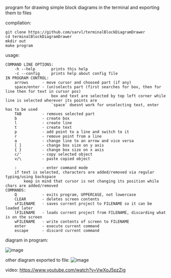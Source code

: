 program for drawing simple block diagrams in the terminal and exporting them to files

compilation:
```
git clone https://github.com/sarvl/terminalBlockDiagramDrawer
cd terminalBlockDiagramDrawer
mkdir out
make program
```

usage:
```
COMMAND LINE OPTIONS:
	-h --help   	prints this help
	-c --config 	prints help about config file 
IN PROGRAM CONTROL:
	arrows      - move cursor and choosed part (if any)
	space/enter - (un)selects part (first searches for box, then for line then for text in cursor pos)
	              	box and text are selected by top left corner while line is selected wherever its points are
	              	`space` doesnt work for unselecting text, enter has to be used  
	TAB         - removes selected part
	b           - create box
	l           - create line
	t           - create text
	p           - add point to a line and switch to it
	r           - remove point from a line
	a           - change line to an arrow and vice versa
	[ ]         - change box size on y axis
	{ }         - change box size on x axis
	c/'         - copy selected object
	v/\         - paste copied object

	:           - enter command mode
	if text is selected, characters are added/removed via regular typing/using backspace
		keep in mind that cursor is not changing its position while chars are added/removed
COMMANDS:
	Q           - exits program, UPPERCASE, not lowercase
	CLEAR       - deletes screen contents
	sFILENAME   - saves current project to FILENAME so it can be loaded later
	lFILENAME   - loads current project from FILENAME, discarding what is on the screen
	wFILENAME   - write contents of screen to FILENAME
	enter       - execute current command
	escape      - discard current command
```

diagram in program:

![image](https://user-images.githubusercontent.com/95301979/154369259-f9de3f5c-b6c6-44a1-92d1-399d3ae50b9b.png)


other diagram exported to file: 
![image](https://user-images.githubusercontent.com/95301979/154369436-b7996eac-7793-4158-891e-b8c7029f5c2c.png)

video:
https://www.youtube.com/watch?v=VwXoJ5pzZig

